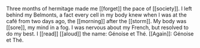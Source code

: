 Three months of hermitage made me [[forget]] the pace of [[society]]. I left behind my Belmonts, a fact every cell in my body knew when I was at the café from two days ago, the [[morning]] after the [[storm]]. My body was [[sore]], my mind in a fog. I was nervous about my French, but resolved to do my best. I [[read]] [[aloud]] the name: Génoise et Thé. [[Again]]: Génoise et Thé.